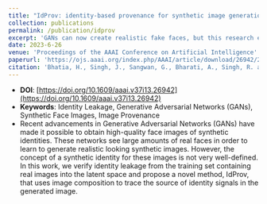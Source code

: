 ```yaml
---
title: "IdProv: identity-based provenance for synthetic image generation (student abstract)"
collection: publications
permalink: /publication/idprov
excerpt: 'GANs can now create realistic fake faces, but this research explores how to track identity information leakage from real training data to the synthetic images.'
date: 2023-6-26
venue: 'Proceedings of the AAAI Conference on Artificial Intelligence'
paperurl: 'https://ojs.aaai.org/index.php/AAAI/article/download/26942/26714'
citation: 'Bhatia, H., Singh, J., Sangwan, G., Bharati, A., Singh, R. and Vatsa, M., 2023, June. IdProv: identity-based provenance for synthetic image generation (student abstract). In Proceedings of the AAAI Conference on Artificial Intelligence (Vol. 37, No. 13, pp. 16164-16165).'
---
```


- **DOI**: [https://doi.org/10.1609/aaai.v37i13.26942](https://doi.org/10.1609/aaai.v37i13.26942)
- **Keywords**: Identity Leakage, Generative Adversarial Networks (GANs), Synthetic Face Images, Image Provenance
- Recent advancements in Generative Adversarial Networks (GANs) have made it possible to obtain high-quality face images of synthetic identities. These networks see large amounts of real faces in order to learn to generate realistic looking synthetic images. However, the concept of a synthetic identity for these images is not very well-defined. In this work, we verify identity leakage from the training set containing real images into the latent space and propose a novel method, IdProv, that uses image composition to trace the source of identity signals in the generated image.

